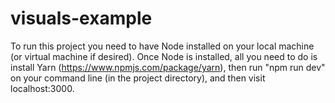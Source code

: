 # visuals-example
To run this project you need to have Node installed on your local machine (or virtual machine if desired). Once Node is installed, all you need to do is install Yarn (https://www.npmjs.com/package/yarn), then run "npm run dev" on your command line (in the project directory), and then visit localhost:3000.
